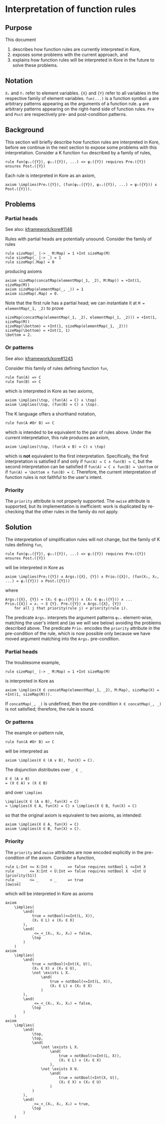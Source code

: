 # Interpretation of function rules

## Purpose

This document

1. describes how function rules are currently interpreted in Kore,
1. exposes some problems with the current approach, and
1. explains how function rules will be interpreted in Kore in the future to solve these problems.

## Notation

`Xᵢ` and `Yᵢ` refer to element variables.
`{X}` and `{Y}` refer to all variables in the respective family of element variables.
`fun(...)` is a function symbol.
`φ` are arbitrary patterns appearing as the arguments of a function rule.
`ψ` are arbitrary patterns appearing on the right-hand side of function rules.
`Pre` and `Post` are respectively pre- and post-condition patterns.

## Background

This section will briefly describe how function rules are interpreted in Kore,
before we continue in the next section to expose some problems with this interpretation.
Consider a K function `fun` described by a family of rules,

```.k
rule fun(φ₁ᵢ({Y}), φ₂ᵢ({Y}), ...) => ψᵢ({Y}) requires Preᵢ({Y}) ensures Postᵢ({Y})
```

Each rule is interpreted in Kore as an axiom,

```.kore
axiom \implies(Preᵢ({Y}), (fun(φ₁ᵢ({Y}), φ₂ᵢ({Y}), ...) = ψᵢ({Y})) ∧ Postᵢ({Y})).
```

## Problems

### Partial heads

See also: [kframework/kore#1146](https://github.com/kframework/kore/issues/1146)

Rules with partial heads are potentially unsound.
Consider the family of rules

```.k
rule sizeMap(_ |-> _ M:Map) = 1 +Int sizeMap(M)
rule sizeMap(_ |-> _) = 1
rule sizeMap(.Map) = 0
```

producing axioms

```.kore
axiom sizeMap(concatMap(elementMap(_1, _2), M:Map)) = +Int(1, sizeMap(M))
axiom sizeMap(elementMap(_, _)) = 1
axiom sizeMap(.Map) = 0.
```

Note that the first rule has a partial head;
we can instantiate it at `M = elementMap(_1, _2)` to prove

```.kore
sizeMap(concatMap(elementMap(_1, _2), elementMap(_1, _2))) = +Int(1, sizeMap(M))
sizeMap(\bottom) = +Int(1, sizeMap(elementMap(_1, _2)))
sizeMap(\bottom) = +Int(1, 1)
\bottom = 2.
```

### Or patterns

See also: [kframework/kore#1245](https://github.com/kframework/kore/issues/1245)

Consider this family of rules defining function `fun`,

```.k
rule fun(A) => C
rule fun(B) => C
```

which is interpreted in Kore as two axioms,

```.kore
axiom \implies(\top, (fun(A) = C) ∧ \top)
axiom \implies(\top, (fun(B) = C) ∧ \top).
```

The K language offers a shorthand notation,

```.k
rule fun(A #Or B) => C
```

which is intended to be equivalent to the pair of rules above.
Under the current interpretation, this rule produces an axiom,

```.kore
axiom \implies(\top, (fun(A ∨ B) = C) ∧ \top)
```

which is **not** equivalent to the first interpretation.
Specifically, the first interpretation is satisfied if and only if
`fun(A) = C ∧ fun(B) = C`,
but the second interpretation can be satisfied if
`fun(A) = C ∧ fun(B) = \bottom`
or if
`fun(A) = \bottom ∧ fun(B) = C`.
Therefore, the current interpretation of function rules is not faithful to the user's intent.

### Priority

The `priority` attribute is not properly supported.
The `owise` attribute is supported, but its implementation is inefficient:
work is duplicated by re-checking that the other rules in the family do not apply.

## Solution

The interpretation of simplification rules will not change,
but the family of K rules defining `fun`,

```.k
rule fun(φ₁ᵢ({Y}), φ₂ᵢ({Y}), ...) => ψᵢ({Y}) requires Preᵢ({Y}) ensures Postᵢ({Y})
```

will be interpreted in Kore as

```.kore
axiom \implies(Preᵢ({Y}) ∧ Argsᵢ({X}, {Y}) ∧ Prioᵢ({X}), (fun(X₁, X₂, ...) = ψᵢ({Y})) ∧ Postᵢ({Y}))
```

where

```.kore
Argsᵢ({X}, {Y}) = (X₁ ∈ φ₁ᵢ({Y})) ∧ (X₂ ∈ φ₂ᵢ({Y})) ∧ ...
Prioᵢ({X}) = ∧ⱼ ¬ ∃ {Y}. Preⱼ({Y}) ∧ Argsⱼ({X}, {Y})
    for all j that priority(rule j) < priority(rule i).
```

The predicate `Argsᵢ` interprets the argument patterns `φ₁ᵢ` element-wise,
matching the user's intent and (as we will see below) avoiding the problems described above.
The predicate `Prioᵢ` encodes the `priority` attribute in the pre-condition of the rule,
which is now possible only because we have moved argument matching into the `Argsᵢ` pre-condition.

### Partial heads

The troublesome example,

```.k
rule sizeMap(_ |-> _ M:Map) = 1 +Int sizeMap(M)
```

is interpreted in Kore as

```.kore
axiom \implies(X ∈ concatMap(elementMap(_1, _2), M:Map), sizeMap(X) = +Int(1, sizeMap(M))).
```

If `concatMap(_, _)` is undefined,
then the pre-condition `X ∈ concatMap(_, _)` is not satisfied;
therefore, the rule is sound.

### Or patterns

The example or-pattern rule,

```.k
rule fun(A #Or B) => C
```

will be interpreted as

```.kore
axiom \implies(X ∈ (A ∨ B), fun(X) = C).
```

The disjunction distributes over `_ ∈ _`

```.kore
X ∈ (A ∨ B)
= (X ∈ A) ∨ (X ∈ B)
```

and over `\implies`

```.kore
\implies(X ∈ (A ∨ B), fun(X) = C)
= \implies(X ∈ A, fun(X) = C) ∧ \implies(X ∈ B, fun(X) = C)
```

so that the original axiom is equivalent to two axioms, as intended:

```.kore
axiom \implies(X ∈ A, fun(X) = C)
axiom \implies(X ∈ B, fun(X) = C).
```

### Priority

The `priority` and `owise` attributes are now encoded explicitly in the
pre-condition of the axiom.
Consider a function,

```.k
rule L:Int <= X:Int < _     => false requires notBool L <=Int X
rule _     <= X:Int < U:Int => false requires notBool X  <Int U [priority(51)]
rule _     <= _     < _     => true                             [owise]
```

which will be interpreted in Kore as axioms

```.kore
axiom
    \implies(
        \and(
            true = notBool(<=Int(L, X)),
            (X₁ ∈ L) ∧ (X₂ ∈ X)
        ),
        \and(
            _<=_<_(X₁, X₂, X₃) = false,
            \top
        )
    )
axiom
    \implies(
        \and(
            true = notBool(<Int(X, U)),
            (X₂ ∈ X) ∧ (X₃ ∈ U),
            \not \exists L X.
                \and(
                    true = notBool(<=Int(L, X)),
                    (X₁ ∈ L) ∧ (X₂ ∈ X)
                )
        ),
        \and(
            _<=_<_(X₁, X₂, X₃) = false,
            \top
        )
    )
axiom
    \implies(
        \and(
            \top,
            \top,
            \and(
                \not \exists L X.
                    \and(
                        true = notBool(<=Int(L, X)),
                        (X₁ ∈ L) ∧ (X₂ ∈ X)
                    ),
                \not \exists X U.
                    \and(
                        true = notBool(<Int(X, U)),
                        (X₂ ∈ X) ∧ (X₃ ∈ U)
                    )
            )
        ),
        \and(
            _<=_<_(X₁, X₂, X₃) = true,
            \top
        )
    )
```
